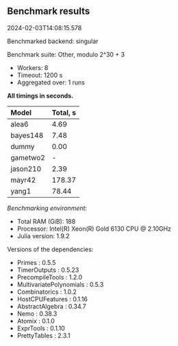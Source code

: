 ## Benchmark results

2024-02-03T14:08:15.578

Benchmarked backend: singular

Benchmark suite: Other, modulo 2^30 + 3

- Workers: 8
- Timeout: 1200 s
- Aggregated over: 1 runs

**All timings in seconds.**

|Model|Total, s|
|:----|---|
|alea6|4.69|
|bayes148|7.48|
|dummy|0.00|
|gametwo2| - |
|jason210|2.39|
|mayr42|178.37|
|yang1|78.44|

*Benchmarking environment:*

* Total RAM (GiB): 188
* Processor: Intel(R) Xeon(R) Gold 6130 CPU @ 2.10GHz
* Julia version: 1.9.2

Versions of the dependencies:

* Primes : 0.5.5
* TimerOutputs : 0.5.23
* PrecompileTools : 1.2.0
* MultivariatePolynomials : 0.5.3
* Combinatorics : 1.0.2
* HostCPUFeatures : 0.1.16
* AbstractAlgebra : 0.34.7
* Nemo : 0.38.3
* Atomix : 0.1.0
* ExprTools : 0.1.10
* PrettyTables : 2.3.1
